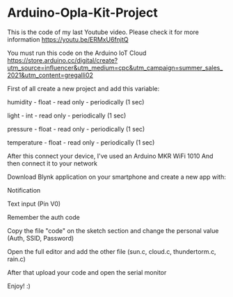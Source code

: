 # Arduino-Opla-Kit-Project
This is the code of my last Youtube video. Please check it for more information https://youtu.be/ERMxU6fnjtQ

You must run this code on the Arduino IoT Cloud
https://store.arduino.cc/digital/create?utm_source=influencer&utm_medium=cpc&utm_campaign=summer_sales_2021&utm_content=gregalli02


First of all create a new project and add this variable:

humidity    - float - read only - periodically (1 sec)

light       - int   - read only - periodically (1 sec)

pressure    - float - read only - periodically (1 sec)

temperature - float - read only - periodically (1 sec)


After this connect your device, I've used an Arduino MKR WiFi 1010
And then connect it to your network


Download Blynk application on your smartphone and create a new app with:

Notification

Text input (Pin V0)

Remember the auth code


Copy the file "code" on the sketch section and change the personal value (Auth, SSID, Password)


Open the full editor and add the other file (sun.c, cloud.c, thundertorm.c, rain.c)


After that upload your code and open the serial monitor


Enjoy! :)
